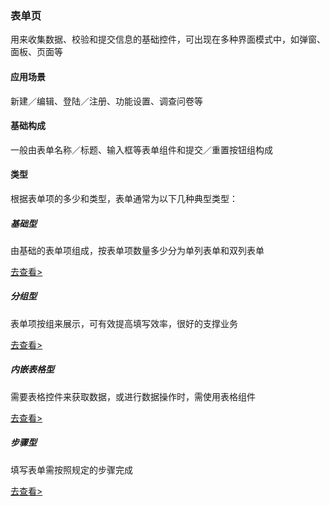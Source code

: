### 表单页

用来收集数据、校验和提交信息的基础控件，可出现在多种界面模式中，如弹窗、面板、页面等



#### 应用场景

新建／编辑、登陆／注册、功能设置、调查问卷等



#### 基础构成

一般由表单名称／标题、输入框等表单组件和提交／重置按钮组构成



#### 类型

根据表单项的多少和类型，表单通常为以下几种典型类型：



##### 基础型

由基础的表单项组成，按表单项数量多少分为单列表单和双列表单

[去查看>](/#/zh-CN/templates/form-basic)



##### 分组型

表单项按组来展示，可有效提高填写效率，很好的支撑业务

[去查看>](/#/zh-CN/templates/form-group)



##### 内嵌表格型

需要表格控件来获取数据，或进行数据操作时，需使用表格组件

[去查看>](/#/zh-CN/templates/form-inner)



##### 步骤型

填写表单需按照规定的步骤完成

[去查看>](/#/zh-CN/templates/form-step)